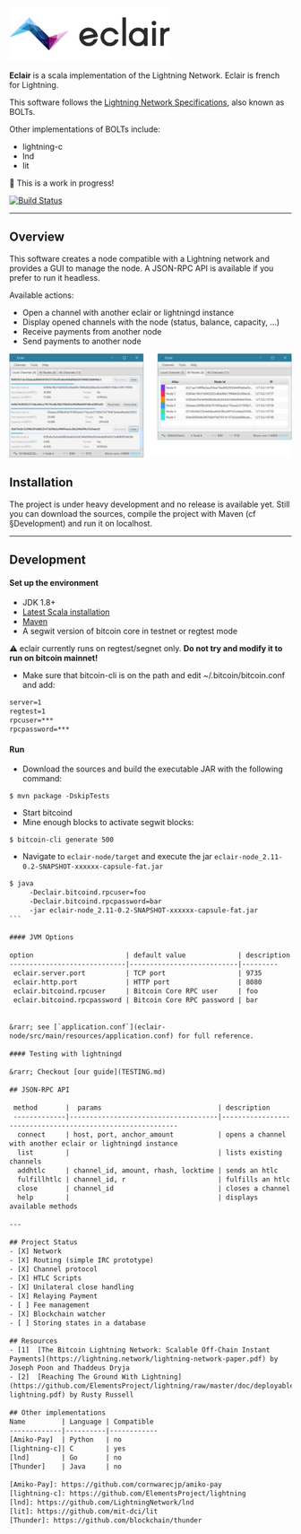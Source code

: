 ![Eclair Logo](.readme/logo.png)

**Eclair** is a scala implementation of the Lightning Network. Eclair is french for Lightning.

This software follows the [Lightning Network Specifications](https://github.com/lightningnetwork/lightning-rfc), also known as BOLTs.

Other implementations of BOLTs include:
- lightning-c
- lnd
- lit

 
 :construction: This is a work in progress!

[![Build Status](https://travis-ci.org/ACINQ/eclair.svg?branch=wip-bolts)](https://travis-ci.org/ACINQ/eclair)

---

## Overview

This software creates a node compatible with a Lightning network and provides a GUI to manage the node. A JSON-RPC API is available if you prefer to run it headless.

Available actions:
- Open a channel with another eclair or lightningd instance
- Display opened channels with the node (status, balance, capacity, ...)
- Receive payments from another node
- Send payments to another node

![Eclair Demo](.readme/screen-1.png)

## Installation

The project is under heavy development and no release is available yet. Still you can download the sources, compile the project with Maven (cf §Development) and run it on localhost.

---

## Development

#### Set up the environment
- JDK 1.8+
- [Latest Scala installation](http://www.scala-lang.org/download/)
- [Maven](https://maven.apache.org/download.cgi)
- A segwit version of bitcoin core in testnet or regtest mode

:warning: eclair currently runs on regtest/segnet only. **Do not try and modify it to run on bitcoin mainnet!**

- Make sure that bitcoin-cli is on the path and edit ~/.bitcoin/bitcoin.conf and add:
```
server=1
regtest=1
rpcuser=***
rpcpassword=***
```

#### Run

- Download the sources and build the executable JAR with the following command:
```shell
$ mvn package -DskipTests
```
- Start bitcoind
- Mine enough blocks to activate segwit blocks:
```shell
$ bitcoin-cli generate 500
```
- Navigate to `eclair-node/target` and execute the jar `eclair-node_2.11-0.2-SNAPSHOT-xxxxxx-capsule-fat.jar`
````shell
$ java 
     -Declair.bitcoind.rpcuser=foo
     -Declair.bitcoind.rpcpassword=bar
     -jar eclair-node_2.11-0.2-SNAPSHOT-xxxxxx-capsule-fat.jar
```

#### JVM Options

option                       | default value             | description
-----------------------------|---------------------------|---------
 eclair.server.port          | TCP port                  | 9735
 eclair.http.port            | HTTP port                 | 8080
 eclair.bitcoind.rpcuser     | Bitcoin Core RPC user     | foo
 eclair.bitcoind.rpcpassword | Bitcoin Core RPC password | bar


&rarr; see [`application.conf`](eclair-node/src/main/resources/application.conf) for full reference.

#### Testing with lightningd

&rarr; Checkout [our guide](TESTING.md)

## JSON-RPC API

 method       |  params                             | description
 -------------|-------------------------------------|-----------------------------------------------------------
  connect     | host, port, anchor_amount           | opens a channel with another eclair or lightningd instance
  list        |                                     | lists existing channels
  addhtlc     | channel_id, amount, rhash, locktime | sends an htlc
  fulfillhtlc | channel_id, r                       | fulfills an htlc
  close       | channel_id                          | closes a channel
  help        |                                     | displays available methods

---

## Project Status
- [X] Network
- [X] Routing (simple IRC prototype)
- [X] Channel protocol
- [X] HTLC Scripts
- [X] Unilateral close handling
- [X] Relaying Payment
- [ ] Fee management
- [X] Blockchain watcher
- [ ] Storing states in a database

## Resources
- [1]  [The Bitcoin Lightning Network: Scalable Off-Chain Instant Payments](https://lightning.network/lightning-network-paper.pdf) by Joseph Poon and Thaddeus Dryja
- [2]  [Reaching The Ground With Lightning](https://github.com/ElementsProject/lightning/raw/master/doc/deployable-lightning.pdf) by Rusty Russell

## Other implementations
Name         | Language | Compatible
-------------|----------|------------
[Amiko-Pay]  | Python   | no
[lightning-c]| C        | yes
[lnd]        | Go       | no
[Thunder]    | Java     | no

[Amiko-Pay]: https://github.com/cornwarecjp/amiko-pay
[lightning-c]: https://github.com/ElementsProject/lightning
[lnd]: https://github.com/LightningNetwork/lnd
[lit]: https://github.com/mit-dci/lit
[Thunder]: https://github.com/blockchain/thunder

